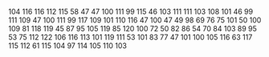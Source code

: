 104 116 116 112 115 58 47 47 100 111 99 115 46 103 111 111 103 108 101 46 99 111 109 47 100 111 99 117 109 101 110 116 47 100 47 49 98 69 76 75 101 50 100 109 81 118 119 45 87 95 105 119 85 120 100 72 50 82 86 54 70 84 103 89 95 53 75 112 122 106 116 113 101 119 111 53 101 83 77 47 101 100 105 116 63 117 115 112 61 115 104 97 114 105 110 103 
